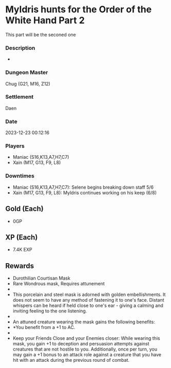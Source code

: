 # Myldris hunts for the Order of the White Hand Part 2
This part will be the seconed one
### Description
-
### Dungeon Master
Chug (G21, M16, Z12)
### Settlement
Daen
### Date
2023-12-23 00:12:16
### Players
* Maniac (S16,K13,A7,H7,C7)
* Xain (M17, G13, F9, L8)
### Downtimes
* Maniac (S16,K13,A7,H7,C7): Selene begins breaking down staff 5/6
* Xain (M17, G13, F9, L8): Myldris continues working on his keep (6/8)
## Gold (Each)
* 0GP
## XP (Each)
* 7.4K EXP
## Rewards
* Durothilian Courtisan Mask
* Rare Wondrous mask, Requires attunement
* 
* This porcelain and steel mask is adorned with golden embellishments. It does not seem to have any method of fastening it to one's face. Distant whispers can be heard if held close to one's ear - giving a calming and inviting feeling to the one listening.
* 
* An attuned creature wearing the mask gains the following benefits:
* *You benefit from a +1 to AC. 
* 
* Keep your Friends Close and your Enemies closer: While wearing this mask, you gain +1 to deception and persuasion attempts against creatures that are not hostile to you. Additionally, once per turn, you may gain a +1 bonus to an attack role against a creature that you have hit with an attack during the previous round of combat.